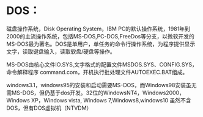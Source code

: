 # DOS：

磁盘操作系统，Disk Operating System，IBM PC的默认操作系统，1981年到2000的主流操作系统，包括MS-DOS,PC-DOS,FreeDos等分支，以微软开发的MS-DOS最为著名。DOS是单用户，单任务的命令行操作系统，为程序提供显示文字，读取键盘输入，读取软盘/硬盘等操作。

MS-DOS由核心文件IO.SYS,文字格式的配置文件MSDOS.SYS、CONFIG.SYS，命令解释程序 command.com，开机执行批处理文件AUTOEXEC.BAT组成。

windows3.1，windows95的安装和启动需要MS-DOS，而Windows98安装虽无需MS-DOS，但仍基于dos开发。32位的WindowsNT4，Windows2000，Windows XP，Windows vista, Windows 7,Windows8,windows10 虽然不含DOS，但有DOS虚拟机（NTVDM）